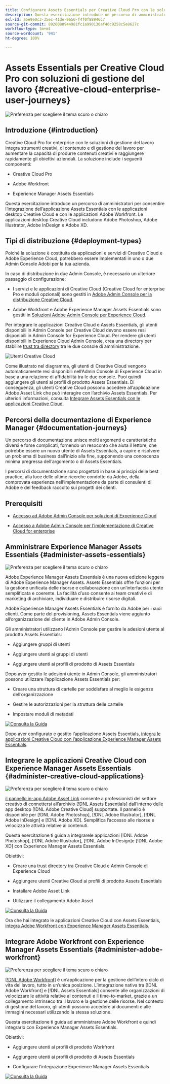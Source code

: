 ```yaml
---
title: Configurare Assets Essentials per Creative Cloud Pro con le soluzioni di gestione del lavoro
description: Questa esercitazione introduce un percorso di amministratori per consentire l’integrazione dell’applicazione Assets Essentials con le applicazioni desktop Creative Cloud e con le applicazioni Adobe Workfront. Le applicazioni desktop Creative Cloud includono Adobe Photoshop, Adobe Illustrator, Adobe InDesign e Adobe XD.
exl-id: a5e9e0c3-35ec-41de-9656-f4f0f88946c7
source-git-commit: 8920080944981fc1a990136af46c9258c5e8627c
workflow-type: tm+mt
source-wordcount: '941'
ht-degree: 100%

---
```


# Assets Essentials per Creative Cloud Pro con soluzioni di gestione del lavoro {#creative-cloud-enterprise-user-journeys}

![Preferenza per scegliere il tema scuro o chiaro](assets/cce-next-banner-landing-page.png)

## Introduzione {#introduction}

Creative Cloud Pro for enterprise con le soluzioni di gestione del lavoro integra strumenti creativi, di contenuto e di gestione del lavoro per aumentare la capacità di produrre contenuti creativi e raggiungere rapidamente gli obiettivi aziendali. La soluzione include i seguenti componenti:

* Creative Cloud Pro

* Adobe Workfront

* Experience Manager Assets Essentials

Questa esercitazione introduce un percorso di amministratori per consentire l’integrazione dell’applicazione Assets Essentials con le applicazioni desktop Creative Cloud e con le applicazioni Adobe Workfront. Le applicazioni desktop Creative Cloud includono Adobe Photoshop, Adobe Illustrator, Adobe InDesign e Adobe XD.

## Tipi di distribuzione {#deployment-types}

Poiché la soluzione è costituita da applicazioni e servizi di Creative Cloud e Adobe Experience Cloud, potrebbero essere implementati in uno o due Admin Console Adobi per la tua azienda.

In caso di distribuzione in due Admin Console, è necessario un ulteriore passaggio di configurazione:

* I servizi e le applicazioni di Creative Cloud (Creative Cloud for enterprise Pro e moduli opzionali) sono gestiti in [Adobe Admin Console per la distribuzione Creative Cloud](https://helpx.adobe.com/it/enterprise/admin-guide.html).

* Adobe Workfront e Adobe Experience Manager Assets Essentials sono gestiti in [Soluzioni Adobe Admin Console per Experience Cloud](https://experienceleague.adobe.com/docs/core-services/interface/administration/admin-getting-started.html?lang=it).

Per integrare le applicazioni Creative Cloud e Assets Essentials, gli utenti disponibili in Admin Console per Creative Cloud devono essere resi disponibili in Admin Console for Experience Cloud. Per rendere gli utenti disponibili in Experience Cloud Admin Console, crea una directory per stabilire [trust tra directory](https://helpx.adobe.com/it/enterprise/using/set-up-identity.html#directory-trusting) tra le due console di amministrazione.

![Utenti Creative Cloud](assets/creative-cloud-users.svg)

Come illustrato nel diagramma, gli utenti di Creative Cloud vengono automaticamente resi disponibili nell’Admin Console di Experience Cloud in base a una relazione di affidabilità tra le due console. Puoi quindi aggiungere gli utenti ai profili di prodotto Assets Essentials. Di conseguenza, gli utenti Creative Cloud possono accedere all’applicazione Adobe Asset Link che può interagire con l’archivio Assets Essentials. Per ulteriori informazioni, consulta [Integrare Assets Essentials con le applicazioni Creative Cloud](integrate-with-creative-cloud.md).

## Percorsi della documentazione di Experience Manager {#documentation-journeys}

Un percorso di documentazione unisce molti argomenti e caratteristiche diversi e forse complicati, fornendo un resoconto che aiuta il lettore, che potrebbe essere un nuovo utente di Assets Essentials, a capire e risolvere un problema di business dall’inizio alla fine, supponendo una conoscenza minima pregressa dell’argomento o di Assets Essentials.

I percorsi di documentazione sono progettati in base ai principi delle best practice, alla luce delle ultime ricerche condotte da Adobe, della comprovata esperienza nell’implementazione da parte di consulenti di Adobe e del feedback raccolto sui progetti dei clienti.

## Prerequisiti

* [Accesso ad Adobe Admin Console per soluzioni di Experience Cloud](https://experienceleague.adobe.com/docs/core-services/interface/administration/admin-getting-started.html?lang=it)

* [Accesso a Adobe Admin Console per l’implementazione di Creative Cloud for enterprise](https://helpx.adobe.com/it/enterprise/admin-guide.html)

## Amministrare Experience Manager Assets Essentials {#administer-assets-essentials}

![Preferenza per scegliere il tema scuro o chiaro](assets/cce-assets.png)

Adobe Experience Manager Assets Essentials è una nuova edizione leggera di Adobe Experience Manager Assets. Assets Essentials offre funzioni per la gestione unificata delle risorse e collaborazione con un’interfaccia utente semplificata e coerente. La facilità d’uso consente ai team creativi e di marketing di archiviare, individuare e distribuire risorse digitali.

Adobe Experience Manager Assets Essentials è fornito da Adobe per i suoi clienti. Come parte del provisioning, Assets Essentials viene aggiunto all’organizzazione del cliente in Adobe Admin Console.

Gli amministratori utilizzano l’Admin Console per gestire le adesioni utente al prodotto Assets Essentials:

* Aggiungere gruppi di utenti

* Aggiungere utenti ai gruppi di utenti

* Aggiungere utenti ai profili di prodotto di Assets Essentials

Dopo aver gestito le adesioni utente in Admin Console, gli amministratori possono utilizzare l’applicazione Assets Essentials per:

* Creare una struttura di cartelle per soddisfare al meglio le esigenze dell’organizzazione

* Gestire le autorizzazioni per la struttura delle cartelle

* Impostare moduli di metadati

[![Consulta la Guida](https://helpx.adobe.com/content/dam/help/en/marketing-cloud/how-to/digital-foundation/_jcr_content/main-pars/image_1250343773/see-the-guide-sm.png)](deploy-administer.md)

Dopo aver configurato e gestito l’applicazione Assets Essentials, [integra le applicazioni Creative Cloud con l’applicazione Experience Manager Assets Essentials](integrate-with-creative-cloud.md).

## Integrare le applicazioni Creative Cloud con Experience Manager Assets Essentials {#administer-creative-cloud-applications}

![Preferenza per scegliere il tema scuro o chiaro](assets/cce-creative-cloud.png)

[il pannello in-app Adobe Asset Link](https://www.adobe.com/it/creativecloud/business/enterprise/adobe-asset-link.html) consente a professionisti del settore creativo di connettersi all’archivio [!DNL Assets Essentials] dall’interno delle app desktop [!DNL Adobe Creative Cloud] supportate. Il pannello è disponibile per [!DNL Adobe Photoshop], [!DNL Adobe Illustrator], [!DNL Adobe InDesign] e [!DNL Adobe XD]. Semplifica l’accesso alle risorse e velocizza le attività relative ai contenuti.

Questa esercitazione ti guida a integrarele applicazioni [!DNL Adobe Photoshop], [!DNL Adobe Illustrator], [!DNL Adobe InDesign]e [!DNL Adobe XD] con Experience Manager Assets Essentials.

Obiettivi:

* Creare una trust directory tra Creative Cloud e Admin Console di Experience Cloud

* Aggiungere utenti Creative Cloud ai profili di prodotto Assets Essentials

* Installare Adobe Asset Link

* Utilizzare il collegamento Adobe Asset

[![Consulta la Guida](https://helpx.adobe.com/content/dam/help/en/marketing-cloud/how-to/digital-foundation/_jcr_content/main-pars/image_1250343773/see-the-guide-sm.png)](integrate-with-creative-cloud.md)

Ora che hai integrato le applicazioni Creative Cloud con Assets Essentials, [integra Adobe Workfront con Experience Manager Assets Essentials](integrate-with-workfront.md).

## Integrare Adobe Workfront con Experience Manager Assets Essentials {#administer-adobe-workfront}

![Preferenza per scegliere il tema scuro o chiaro](assets/cce-workfront.png)

[[!DNL Adobe Workfront]](https://www.workfront.com/) è un’applicazione per la gestione dell’intero ciclo di vita del lavoro, tutto in un’unica posizione. L’integrazione nativa tra [!DNL Adobe Workfront] e [!DNL Assets Essentials] consente alle organizzazioni di velocizzare le attività relative ai contenuti e il time-to-market, grazie a un collegamento intrinseco tra il lavoro e la gestione delle risorse. Nel contesto di gestione del lavoro, gli utenti possono accedere ai documenti e alle immagini necessari utilizzando la stessa soluzione.

Questa esercitazione ti guida ad amministrare Adobe Workfront e quindi integrarlo con Experience Manager Assets Essentials.

Obiettivi:

* Aggiungere utenti ai profili di prodotto Workfront

* Aggiungere utenti ai profili di prodotto di Assets Essentials

* Configurare l’integrazione Experience Manager Assets Essentials

[![Consulta la Guida](https://helpx.adobe.com/content/dam/help/en/marketing-cloud/how-to/digital-foundation/_jcr_content/main-pars/image_1250343773/see-the-guide-sm.png)](integrate-with-workfront.md)
